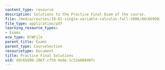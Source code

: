 ```yaml
---
content_type: resource
description: Solutions to the Practice Final Exam of the course.
file: /media/courses/18-01-single-variable-calculus-fall-2006/ddc6b990286fcf509e8e1c53a00848fc_prfinalsol.pdf
file_type: application/pdf
learning_resource_types:
- Exams
ocw_type: OCWFile
parent_title: Exams
parent_type: CourseSection
resourcetype: Document
title: Practice Final Solutions
uid: ddc6b990-286f-cf50-9e8e-1c53a00848fc
---
```

